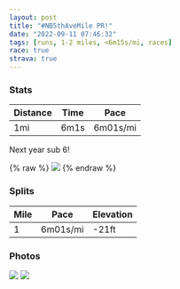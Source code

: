 ```yaml
---
layout: post
title: "#NB5thAveMile PR!"
date: "2022-09-11 07:46:32"
tags: [runs, 1-2 miles, <6m15s/mi, races]
race: true
strava: true
---
```


### Stats

| Distance | Time | Pace |
|----------|------|------|
|1mi|6m1s|6m01s/mi|

Next year sub 6!

{% raw %}
<img src='https://maps.googleapis.com/maps/api/staticmap?maptype=roadmap&path=enc:ek{wFf}lbMXJlBdAf@`@Z^VNPD^ZjAt@zBbAj@\h@VtAl@p@n@nAl@x@v@j@^THVXZV|@h@j@p@l@Xb@ZTHvDrCl@LRJd@`@dAf@lBvA~@l@h@X^XRVpAv@p@p@jAp@l@Tz@j@b@R^VVN~@p@t@Z^j@XRNHd@Jd@XLJXb@f@b@&key=AIzaSyC1MId7bFpkLXNAaYhBSTb8jLyiSqzbDtM&size=800x800&markers=color:yellow|label:S|40.77763,-73.96324&markers=color:green|label:F|40.76489999999997,-73.97239999999996'>
{% endraw %}

### Splits

| Mile | Pace | Elevation |
|------|------|-----------|
|1|6m01s/mi|-21ft|

### Photos
<img src='https://dgtzuqphqg23d.cloudfront.net/Kga4xJDHeW-yoevFx2Hpz9RoNTH1pGrZxw9pZbdzgec-614x768.jpg'>

<img src='https://dgtzuqphqg23d.cloudfront.net/eU7MYAz2rwfkBD9lCtjopJP28t0LGj9KvrTPXAT6Zlg-768x585.jpg'>
